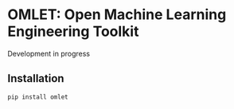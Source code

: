 # OMLET: Open Machine Learning Engineering Toolkit

Development in progress

## Installation

```bash
pip install omlet
```

